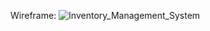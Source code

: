 Wireframe:
![Inventory_Management_System](https://github.com/user-attachments/assets/5ebbdd22-f38c-4fd5-bfe5-57aff273d1de)
